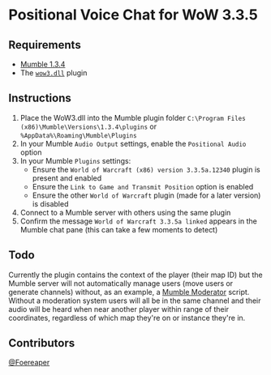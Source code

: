 # Positional Voice Chat for WoW 3.3.5

## Requirements
- [Mumble 1.3.4](https://github.com/mumble-voip/mumble/releases/tag/1.3.4)
- The [`wow3.dll`](https://github.com/ReynoldsCahoon/WotLK-Mumble-Positional-Voice/releases) plugin

## Instructions
1. Place the WoW3.dll into the Mumble plugin folder `C:\Program Files (x86)\Mumble\Versions\1.3.4\plugins` or `%AppData%\Roaming\Mumble\Plugins`
2. In your Mumble `Audio Output` settings, enable the `Positional Audio` option
3. In your Mumble `Plugins` settings:
    - Ensure the `World of Warcraft (x86) version 3.3.5a.12340` plugin is present and enabled
    - Ensure the `Link to Game and Transmit Position` option is enabled
    - Ensure the other `World of Warcraft` plugin (made for a later version) is disabled
4. Connect to a Mumble server with others using the same plugin
5. Confirm the message `World of Warcraft 3.3.5a linked` appears in the Mumble chat pane (this can take a few moments to detect)

## Todo
Currently the plugin contains the context of the player (their map ID) but the Mumble server will not automatically manage users (move users or generate channels) without, as an example, a [Mumble Moderator](https://github.com/mumble-voip/mumo/tree/master) script. Without a moderation system users will all be in the same channel and their audio will be heard when near another player within range of their coordinates, regardless of which map they're on or instance they're in.

## Contributors
[@Foereaper](https://github.com/Foereaper)
